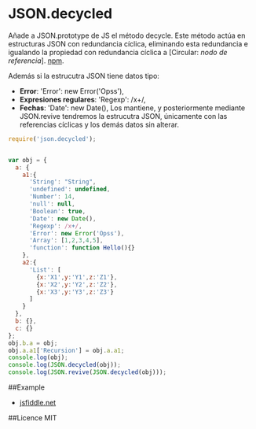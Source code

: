 # JSON.decycled
Añade a JSON.prototype de JS el método decycle. 
Este método actúa en estructuras JSON con redundancia cíclica, eliminando esta redundancia e igualando la propiedad con redundancia cíclica a [Circular: *nodo de referencia*]. [npm](https://www.npmjs.com/package/json.decycled).

Además si la estrucutra JSON tiene datos tipo: 
+ **Error**: 'Error': new Error('Opss'),
+ **Expresiones regulares**: 'Regexp': /x+/,
+ **Fechas**: 'Date': new Date(),
Los mantiene, y posteriormente mediante JSON.revive tendremos la estrucutra JSON, únicamente con las referencias cíclicas y los demás datos sin alterar.

```javascript
require('json.decycled');
```

```javascript

var obj = {
  a: {
    a1:{
      'String': "String",
      'undefined': undefined,
      'Number': 14,
      'null': null,
      'Boolean': true,
      'Date': new Date(),
      'Regexp': /x+/,
      'Error': new Error('Opss'),
      'Array': [1,2,3,4,5],
      'function': function Hello(){}
    },
    a2:{
      'List': [
        {x:'X1',y:'Y1',z:'Z1'},
        {x:'X2',y:'Y2',z:'Z2'},
        {x:'X3',y:'Y3',z:'Z3'}
      ]
    }
  },
  b: {},
  c: {}
};
obj.b.a = obj;
obj.a.a1['Recursion'] = obj.a.a1;
console.log(obj);
console.log(JSON.decycled(obj));
console.log(JSON.revive(JSON.decycled(obj)));

```


##Example
+ [jsfiddle.net](http://jsfiddle.net/lilxelo/pvbnpL7e/)


##Licence
MIT
